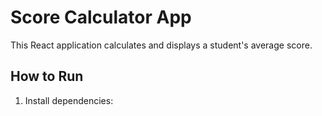 # Score Calculator AppThis React application calculates and displays a student's average score.## How to Run1. Install dependencies: